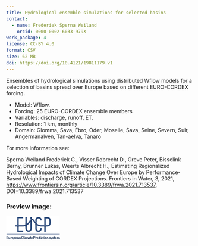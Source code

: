 ```yaml
---
title: Hydrological ensemble simulations for selected basins
contact:
  - name: Frederiek Sperna Weiland
    orcid: 0000-0002-6033-979X
work_package: 4
license: CC-BY 4.0
format: CSV
size: 62 MB
doi: https://doi.org/10.4121/19811179.v1
---
```


Ensembles of hydrological simulations using distributed Wflow models for a
selection of basins spread over Europe based on different EURO-CORDEX forcing.
<!--more-->
- Model: Wflow.
- Forcing: 25 EURO-CORDEX ensemble members
- Variables: discharge, runoff, ET.
- Resolution: 1 km, monthly
- Domain: Glomma, Sava, Ebro, Oder, Moselle, Sava, Seine, Severn, Suir,
  Angermanalven, Tan-aelva, Tanaro

For more information see:

Sperna Weiland Frederiek C., Visser Robrecht D., Greve Peter, Bisselink Berny, Brunner Lukas, Weerts Albrecht H., Estimating Regionalized Hydrological Impacts of Climate Change Over Europe by Performance-Based Weighting of CORDEX Projections. Frontiers in Water, 3, 2021, https://www.frontiersin.org/article/10.3389/frwa.2021.713537, DOI=10.3389/frwa.2021.713537

### Preview image:
![preview](eucp_logo.png)
